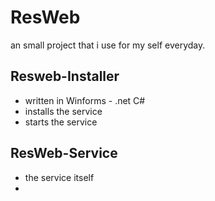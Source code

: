 # ResWeb
an small project that i use for my self everyday.

## Resweb-Installer
-  written in Winforms - .net C#
-  installs the service
-  starts the service

## ResWeb-Service
-  the service itself
-  

